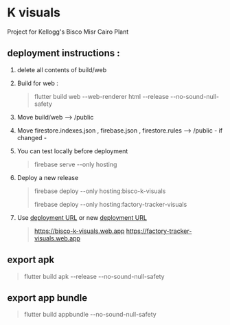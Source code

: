 # K visuals

Project for Kellogg's Bisco Misr Cairo Plant

## deployment instructions :

1. delete all contents of build/web

2. Build for web :
   > flutter build web --web-renderer html --release --no-sound-null-safety
3. Move build/web --> /public
4. Move firestore.indexes.json , firebase.json , firestore.rules -->
   /public - if changed -
5. You can test locally before deployment
   > firebase serve --only hosting
6. Deploy a new release
   > firebase deploy --only hosting:bisco-k-visuals
   >
   > firebase deploy --only hosting:factory-tracker-visuals

7. Use [deployment URL](https://bisco-k-visuals.web.app) or
   new [deployment URL](https://factory-tracker-visuals.web.app)
   > https://bisco-k-visuals.web.app
   > https://factory-tracker-visuals.web.app

## export apk

> flutter build apk --release --no-sound-null-safety

## export app bundle

> flutter build appbundle --no-sound-null-safety